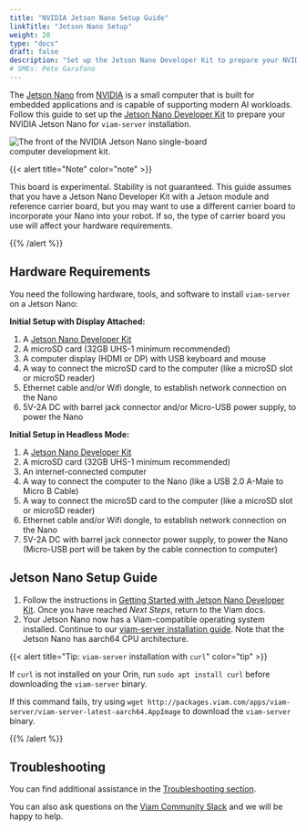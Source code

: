 ```yaml
---
title: "NVIDIA Jetson Nano Setup Guide"
linkTitle: "Jetson Nano Setup"
weight: 20
type: "docs"
draft: false
description: "Set up the Jetson Nano Developer Kit to prepare your NVIDIA Jetson Nano for viam-server installation."
# SMEs: Pete Garafano
---
```


The [Jetson Nano](https://developer.nvidia.com/embedded/jetson-nano) from [NVIDIA](https://www.nvidia.com/) is a small computer that is built for embedded applications and is capable of supporting modern AI workloads.
Follow this guide to set up the [Jetson Nano Developer Kit](https://developer.nvidia.com/embedded/jetson-nano-developer-kit) to prepare your NVIDIA Jetson Nano for `viam-server` installation.

<div class="td-max-width-on-larger-screens text-center"><img src="../../img/jetson-nano-setup/jetson-nano-dev-kit.png" style="max-width:400px" alt="The front of the NVIDIA Jetson Nano single-board computer development kit."></div>

{{< alert title="Note" color="note" >}}

This board is experimental. Stability is not guaranteed.
This guide assumes that you have a Jetson Nano Developer Kit with a Jetson module and reference carrier board, but you may want to use a different carrier board to incorporate your Nano into your robot.
If so, the type of carrier board you use will affect your hardware requirements.

{{% /alert %}}

## Hardware Requirements

You need the following hardware, tools, and software to install `viam-server` on a Jetson Nano:

**Initial Setup with Display Attached:**

1. A [Jetson Nano Developer Kit](https://developer.nvidia.com/embedded/jetson-nano-developer-kit)
2. A microSD card (32GB UHS-1 minimum recommended)
3. A computer display (HDMI or DP) with USB keyboard and mouse
4. A way to connect the microSD card to the computer (like a microSD slot or microSD reader)
5. Ethernet cable and/or Wifi dongle, to establish network connection on the Nano
6. 5V-2A DC with barrel jack connector and/or Micro-USB power supply, to power the Nano

**Initial Setup in Headless Mode:**

1. A [Jetson Nano Developer Kit](https://developer.nvidia.com/embedded/jetson-nano-developer-kit)
2. A microSD card (32GB UHS-1 minimum recommended)
3. An internet-connected computer
4. A way to connect the computer to the Nano (like a USB 2.0 A-Male to Micro B Cable)
5. A way to connect the microSD card to the computer (like a microSD slot or microSD reader)
6. Ethernet cable and/or Wifi dongle, to establish network connection on the Nano
7. 5V-2A DC with barrel jack connector power supply, to power the Nano (Micro-USB port will be taken by the cable connection to computer)

## Jetson Nano Setup Guide

1. Follow the instructions in [Getting Started with Jetson Nano Developer Kit](https://developer.nvidia.com/embedded/learn/get-started-jetson-nano-devkit).
Once you have reached *Next Steps*, return to the Viam docs.
1. Your Jetson Nano now has a Viam-compatible operating system installed.
    Continue to our [viam-server installation guide](/installation/install/).
    Note that the Jetson Nano has aarch64 CPU architecture.

{{< alert title="Tip: <code>viam-server</code> installation with <code>curl</code>" color="tip" >}}

If `curl` is not installed on your Orin, run `sudo apt install curl` before downloading the `viam-server` binary.

If this command fails, try using `wget http://packages.viam.com/apps/viam-server/viam-server-latest-aarch64.AppImage` to download the `viam-server` binary.

{{% /alert %}}

## Troubleshooting

You can find additional assistance in the [Troubleshooting section](/appendix/troubleshooting/).

You can also ask questions on the [Viam Community Slack](https://join.slack.com/t/viamrobotics/shared_invite/zt-1f5xf1qk5-TECJc1MIY1MW0d6ZCg~Wnw) and we will be happy to help.
